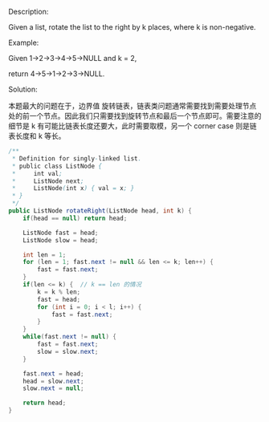 Description:

Given a list, rotate the list to the right by k places, where k is non-negative.

Example:

Given 1->2->3->4->5->NULL and k = 2,

return 4->5->1->2->3->NULL.

Solution:

本题最大的问题在于，边界值
旋转链表，链表类问题通常需要找到需要处理节点处的前一个节点。因此我们只需要找到旋转节点和最后一个节点即可。需要注意的细节是 k 有可能比链表长度还要大，此时需要取模，另一个 corner case 则是链表长度和 k 等长。

```java
/**
 * Definition for singly-linked list.
 * public class ListNode {
 *     int val;
 *     ListNode next;
 *     ListNode(int x) { val = x; }
 * }
 */
public ListNode rotateRight(ListNode head, int k) {
    if(head == null) return head;

    ListNode fast = head;
    ListNode slow = head;

    int len = 1;
    for (len = 1; fast.next != null && len <= k; len++) {
        fast = fast.next;
    }
    if(len <= k) {  // k == len 的情况
        k = k % len;
        fast = head;
        for (int i = 0; i < l; i++) {
            fast = fast.next;
        }
    }
    while(fast.next != null) {
        fast = fast.next;
        slow = slow.next;
    }

    fast.next = head;
    head = slow.next;
    slow.next = null;

    return head;
}
```

